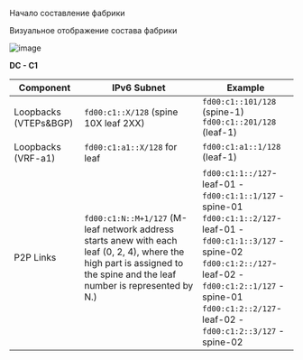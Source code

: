 Начало составление фабрики

Визуальное отображение состава фабрики 

![image](https://github.com/user-attachments/assets/1b3da798-9843-4c76-89e6-774bccc98f10)

**DC - C1**

| **Component**       | **IPv6 Subnet**           | **Example**                 |
|---------------------|-------------------------|-----------------------------|
| Loopbacks (VTEPs&BGP)  | `fd00:c1::X/128` (spine 10X leaf 2XX)                   | `fd00:c1::101/128` (spine-1) <br> `fd00:c1::201/128` (leaf-1)|
| Loopbacks (VRF-a1)  | `fd00:c1:a1::X/128` for leaf                  | `fd00:c1:a1::1/128` (leaf-1)|
| P2P Links          | `fd00:c1:N::M+1/127` (M-leaf network address starts anew with each leaf (0, 2, 4), where the high part is assigned to the spine and the leaf number is represented by N.)                  | `fd00:c1:1::/127`- leaf-01 - `fd00:c1:1::1/127` - spine-01 <br>  `fd00:c1:1::2/127`- leaf-01 - `fd00:c1:1::3/127` - spine-02 <br> `fd00:c1:2::/127`- leaf-02 - `fd00:c1:2::1/127` - spine-01 <br>  `fd00:c1:2::2/127`- leaf-02 - `fd00:c1:2::3/127` - spine-02    |

